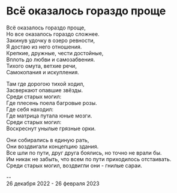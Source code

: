 # Всё оказалось гораздо проще

Всё оказалось гораздо проще, \
Но все оказалось гораздо сложнее. \
Закинув удочку в озеро ревности, \
Я достаю из него отношения. \
Крепкие, дружные, чести достойные, \
Вплоть до любви и самозабвения. \
Тихого омута, ветхие речи, \
Самокопания и искупления.

Там где дорогою тихой ходил, \
Засверкают опавшие звёзды. \
Среди старых могил: \
Где плесень поела багровые розы. \
Где себя находил: \
Где матрица путала юные мозги. \
Среди старых могил: \
Воскреснут унылые грязные орки.

Они собирались в единую рать, \
Они воздвигали концепцию здания. \
Все шли по пути, друг друга боялись, но точно не врали бы. \
Им никак не забыть, что всем по пути приходилось отстаивать. \
Среди старых могил, воздвигли они - гнилые сараи.

\--\
26 декабря 2022 - 26 февраля 2023
